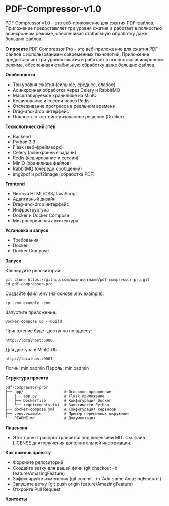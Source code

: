 # PDF-Compressor-v1.0
PDF Compressor v1.0 - это веб-приложение для сжатия PDF-файлов. Приложение предоставляет три уровня сжатия и работает в полностью асинхронном режиме, обеспечивая стабильную обработку даже больших файлов.


**О проекте** 
PDF Compressor Pro - это веб-приложение для сжатия PDF-файлов с использованием современных технологий. Приложение предоставляет три уровня сжатия и работает в полностью асинхронном режиме, обеспечивая стабильную обработку даже больших файлов.

**Особенности** 

- Три уровня сжатия (сильное, среднее, слабое)
- Асинхронная обработка через Celery и RabbitMQ
- Масштабируемое хранилище на MinIO
- Кеширование и сессии через Redis
- Отслеживание прогресса в реальном времени
- Drag-and-drop интерфейс
- Полностью контейнеризованное решение (Docker)

**Технологический стек** 
- Backend
- Python 3.9
- Flask (веб-фреймворк)
- Celery (асинхронные задачи)
- Redis (кеширование и сессии)
- MinIO (хранилище файлов)
- RabbitMQ (очереди сообщений)
- img2pdf и pdf2image (обработка PDF)

**Frontend** 
- Чистый HTML/CSS/JavaScript
- Адаптивный дизайн
- Drag-and-drop интерфейс
- Инфраструктура
- Docker и Docker Compose
- Микросервисная архитектура

**Установка и запуск** 
- Требования
- Docker
- Docker Compose

**Запуск** 

Клонируйте репозиторий:
```
git clone https://github.com/ваш-username/pdf-compressor-pro.git
cd pdf-compressor-pro
```
Cоздайте файл .env (на основе .env.example):
```
cp .env.example .env
```
Запустите приложение:
```
Docker-compose up --build
```
Приложение будет доступно по адресу:
```
http://localhost:5000
```
Для доступа к MinIO UI:
```
http://localhost:9001
```
Логин: minioadmin
Пароль: minioadmin

**Структура проекта**
``````
pdf-compressor-pro/
├── app/                  # Основное приложение
│   ├── app.py            # Flask приложение
│   ├── Dockerfile        # Конфигурация Docker
│   └── requirements.txt  # Зависимости Python
├── docker-compose.yml    # Конфигурация сервисов
├── .env.example          # Пример переменных окружения
└── README.md             # Документация
``````
**Лицензия**
- Этот проект распространяется под лицензией MIT. См. файл LICENSE для получения дополнительной информации.

**Как помочь проекту**

- Форкните репозиторий
- Создайте ветку для вашей фичи (git checkout -b feature/AmazingFeature)
- Зафиксируйте изменения (git commit -m 'Add some AmazingFeature')
- Запушите ветку (git push origin feature/AmazingFeature)
- Откройте Pull Request

**Контакты** 

